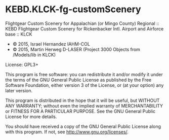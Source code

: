 KEBD.KLCK-fg-customScenery
=====================

Flightgear Custom Scenery for Appalachian (or Mingo County) Regional  :: KEBD
Flightgear Custom Scenery for Rickenbacker Intl. Airport and Airforce base :: KLCK

* :copyright: 2015, Israel Hernandez IAHM-COL
* :copyright: 2015, Martin Herweg D-LASER (Project 3000 Objects from /Models/lib in KLCK)

License: GPL3+

This program is free software: you can redistribute it and/or modify
it under the terms of the GNU General Public License as published by
the Free Software Foundation, either version 3 of the License, or
(at your option) any later version.

This program is distributed in the hope that it will be useful,
but WITHOUT ANY WARRANTY; without even the implied warranty of
MERCHANTABILITY or FITNESS FOR A PARTICULAR PURPOSE.  See the
GNU General Public License for more details.

You should have received a copy of the GNU General Public License
along with this program.  If not, see <http://www.gnu.org/licenses/>.

